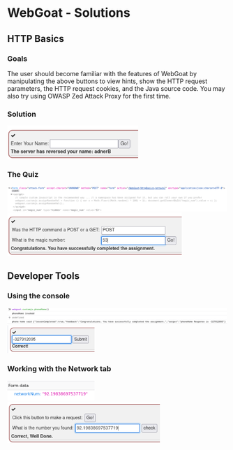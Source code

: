 # WebGoat - Solutions

## HTTP Basics

### Goals
The user should become familiar with the features of WebGoat by manipulating the above buttons to view hints, show the HTTP request parameters, the HTTP request cookies, and the Java source code. You may also try using OWASP Zed Attack Proxy for the first time.

### Solution

<img src="WebGoat_Solutions/HTTP_1.png" alt="HTTP 1" width="300">

### The Quiz

<img src="WebGoat_Solutions/HTTP_2.png" alt="HTTP 2" width="850">

<img src="WebGoat_Solutions/HTTP_3.png" alt="HTTP 3" width="400">

## Developer Tools

### Using the console

<img src="WebGoat_Solutions/DeveloperTools_1.png" alt="DevTools 1" width="850">

<img src="WebGoat_Solutions/DeveloperTools_2.png" alt="DevTools 2" width="200">

### Working with the Network tab

<img src="WebGoat_Solutions/NetworkTab_1.png" alt="Network Tab 1" width="200">

<img src="WebGoat_Solutions/NetworkTab_2.png" alt="Network Tab 2" width="350">